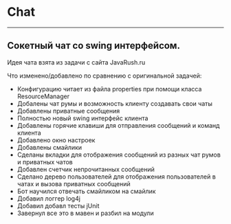 # Chat
---------------------------------
Сокетный чат со swing интерфейсом.
---------------------------------

Идея чата взята из задачи с сайта JavaRush.ru


Что изменено/добавлено по сравнению с оригинальной задачей:

- Конфигурацию читает из файла properties при помощи класса ResourceManager
- Добалены чат румы и возможность клиенту создавать свои чаты
- Добавлены приватные сообщения
- Полностью новый swing интерфейс клиента
- Добавлены горячие клавиши для отправления сообщений и команд клиента
- Добавлено окно настроек
- Добавлены смайлики
- Сделаны вкладки для отображения сообщений из разных чат румов
    и приватных чатов
- Добавлен счетчик непрочитанных сообщений
- Сделано дерево пользователей для отображения пользователей в чатах
    и вызова приватных сообщений
- Бот научился отвечать смайликом на смайлик
- Добавил логгер log4j
- Добавил добавл тесты jUnit
- Завернул все это в мавен и разбил на модули